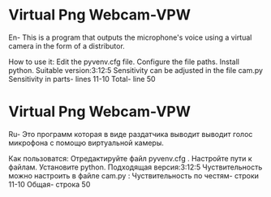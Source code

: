 # Virtual Png Webcam-VPW 
En- This is a program that outputs the microphone's voice using a virtual camera in the form of a distributor.

How to use it:
Edit the pyvenv.cfg file. Configure the file paths.
Install python. Suitable version:3:12:5
Sensitivity can be adjusted in the file cam.py
Sensitivity in parts- lines 11-10 
  Total- line 50

# Virtual Png Webcam-VPW 
Ru- Это программ которая в виде раздатчика выводит выводит голос микрофона с помощю виртуальной камеры.

Как пользоватся:
Отредактируйте файл pyvenv.cfg . Настройте пути к файлам.
Установите python. Подходящая версия:3:12:5
Чуствительность можно настроить в файле cam.py :
  Чуствительность по честям- строки 11-10 
  Общая- строка 50

